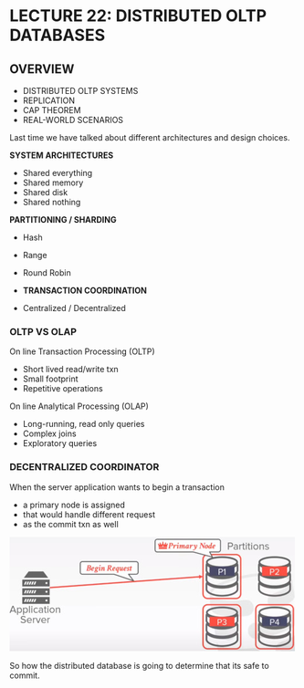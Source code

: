 # LECTURE 22: DISTRIBUTED OLTP DATABASES

## OVERVIEW
- DISTRIBUTED OLTP SYSTEMS
- REPLICATION
- CAP THEOREM
- REAL-WORLD SCENARIOS

Last time we have talked about different architectures and design choices.

**SYSTEM ARCHITECTURES**
- Shared everything
- Shared memory
- Shared disk
- Shared nothing

**PARTITIONING / SHARDING**
- Hash
- Range
- Round Robin

- **TRANSACTION COORDINATION**
- Centralized / Decentralized
 
### OLTP VS OLAP
On line Transaction Processing (OLTP)
- Short lived read/write txn
- Small footprint
- Repetitive operations

On line Analytical Processing (OLAP)
- Long-running, read only queries
- Complex joins
- Exploratory queries

### DECENTRALIZED COORDINATOR
When the server application wants to begin a transaction
- a primary node is assigned
- that would handle different request
- as the commit txn as well
  
![](1.jpg)

So how the distributed database is going to determine that its safe to commit.

